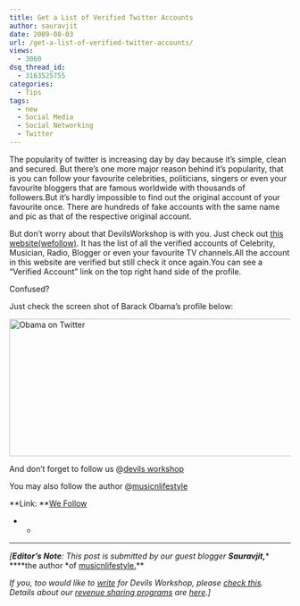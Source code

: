 ```yaml
---
title: Get a List of Verified Twitter Accounts
author: sauravjit
date: 2009-08-03
url: /get-a-list-of-verified-twitter-accounts/
views:
  - 3060
dsq_thread_id:
  - 3163525755
categories:
  - Tips
tags:
  - new
  - Social Media
  - Social Networking
  - Twitter
---
```

The popularity of twitter is increasing day by day because it&#8217;s simple, clean and secured. But there&#8217;s one more major reason behind it&#8217;s popularity, that is you can follow your favourite celebrities, politicians, singers or even your favourite bloggers that are famous worldwide with thousands of followers.But it&#8217;s hardly impossible to find out the original account of your favourite once. There are hundreds of fake accounts with the same name and pic as that of the respective original account.

But don&#8217;t worry about that DevilsWorkshop is with you. Just check out <a href="http://wefollow.com/" onclick="_gaq.push(['_trackEvent', 'outbound-article', 'http://wefollow.com/', 'this website(wefollow)']);" target="_blank">this website(wefollow)</a>. It has the list of all the verified accounts of Celebrity, Musician, Radio, Blogger or even your favourite TV channels.All the account in this website are verified but still check it once again.You can see a &#8220;Verified Account&#8221; link on the top right hand side of the profile.

Confused?

Just check the screen shot of Barack Obama&#8217;s profile below:

<img class="aligncenter size-medium wp-image-12708" src="http://cdn.devilsworkshop.org/files/2009/07/Obama-on-Twitter-600x246.jpg" alt="Obama on Twitter" width="600" height="246" />

And don&#8217;t forget to follow us @<a href="https://twitter.com/devils_workshop" onclick="_gaq.push(['_trackEvent', 'outbound-article', 'https://twitter.com/devils_workshop', 'devils workshop']);" >devils workshop</a>

You may also follow the author @<a href="https://twitter.com/musicnlifestyle" onclick="_gaq.push(['_trackEvent', 'outbound-article', 'https://twitter.com/musicnlifestyle', 'musicnlifestyle']);" >musicnlifestyle</a>

**Link: **<a href="http://wefollow.com/" onclick="_gaq.push(['_trackEvent', 'outbound-article', 'http://wefollow.com/', 'We Follow']);" >We Follow</a>

* *

* * *

*[**Editor&#8217;s Note**: This post is submitted by our guest blogger **Sauravjit,**** ****the author *of <a href="http://www.musicnlifestyle.com/" onclick="_gaq.push(['_trackEvent', 'outbound-article', 'http://www.musicnlifestyle.com/', 'musicnlifestyle.']);" >musicnlifestyle.</a>**</p> 

*If you, too would like to [write][1] for Devils Workshop, please [check this][1]. Details about our [revenue sharing programs][1] are [here][1].]*

 [1]: http://devilsworkshop.org/join-dw/
